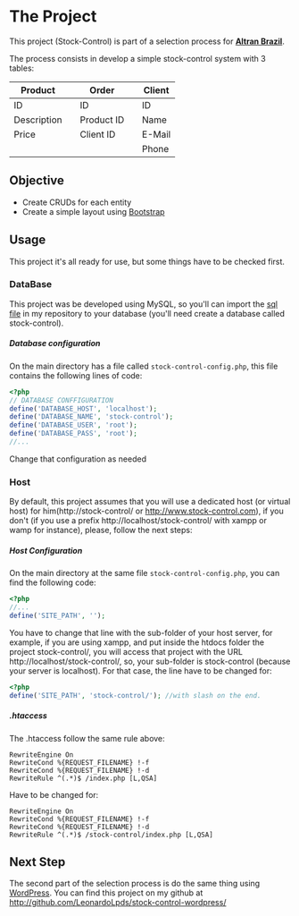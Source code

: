 # The Project
This project (Stock-Control) is part of a selection process for [__Altran Brazil__](https://www.altran.com.br/).

The process consists in develop a simple stock-control system with 3 tables:

|    Product   |     |     Order    |     |    Client    |
| ------------ | --- | ------------ | --- | ------------ |
|  ID          |     |  ID          |     |     ID       |
|  Description |     |  Product ID  |     |     Name     |
|  Price       |     |  Client ID   |     |     E-Mail   |
|              |     |              |     |     Phone    |

## Objective
- Create CRUDs for each entity
- Create a simple layout using [Bootstrap](http://getbootstrap.com/)

## Usage
This project it's all ready for use, but some things have to be checked first.
### DataBase
This project was be developed using MySQL, so you'll can import the [sql file](https://github.com/LeonardoLpds/stock-control/blob/master/stock-control.sql) in my repository to your database (you'll need create a database called stock-control).

##### Database configuration
On the main directory has a file called `stock-control-config.php`, this file contains the following lines of code:
```php
<?php
// DATABASE CONFFIGURATION
define('DATABASE_HOST', 'localhost');
define('DATABASE_NAME', 'stock-control');
define('DATABASE_USER', 'root');
define('DATABASE_PASS', 'root');
//...
```
Change that configuration as needed

### Host
By default, this project assumes that you will use a dedicated host (or virtual host) for him(http://stock-control/ or http://www.stock-control.com), if you don't (if you use a prefix http://localhost/stock-control/ with xampp or wamp for instance), please, follow the next steps:
##### Host Configuration
On the main directory at the same file `stock-control-config.php`, you can find the following code:
```php
<?php
//...
define('SITE_PATH', '');
```
You have to change that line with the sub-folder of your host server, for example, if you are using xampp, and put inside the htdocs folder the project stock-control/, you will access that project with the URL http://localhost/stock-control/, so, your sub-folder is stock-control (because your server is localhost). For that case, the line have to be changed for:
```php
<?php
define('SITE_PATH', 'stock-control/'); //with slash on the end.
```
##### .htaccess
The .htaccess follow the same rule above:
```
RewriteEngine On
RewriteCond %{REQUEST_FILENAME} !-f
RewriteCond %{REQUEST_FILENAME} !-d
RewriteRule ^(.*)$ /index.php [L,QSA]
```
Have to be changed for:
```
RewriteEngine On
RewriteCond %{REQUEST_FILENAME} !-f
RewriteCond %{REQUEST_FILENAME} !-d
RewriteRule ^(.*)$ /stock-control/index.php [L,QSA]
```
## Next Step
The second part of the selection process is do the same thing using [WordPress](https://wordpress.org/).
You can find this project on my github at http://github.com/LeonardoLpds/stock-control-wordpress/
